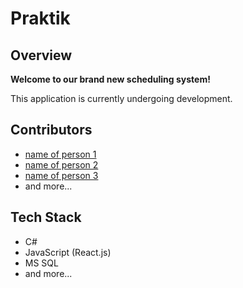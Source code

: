 # Praktik

## Overview

**Welcome to our brand new scheduling system!**

This application is currently undergoing development.

## Contributors
- [name of person 1](https://github.com/CaiusMatei/Praktik)
- [name of person 2](https://github.com/CaiusMatei/Praktik)
- [name of person 3](https://github.com/CaiusMatei/Praktik)
- and more...

## Tech Stack
- C#
- JavaScript (React.js)
- MS SQL
- and more...